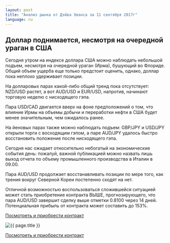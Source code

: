 ```yaml
---
layout: post
title: "Анализ рынка от Дэйва Эванса за 11 сентября 2017г"
language: ru
---
```

## Доллар поднимается, несмотря на очередной ураган в США

Сегодня утром на индексе доллара США можно наблюдать небольшой подъем, несмотря на очередной ураган (Ирма), бушующий во Флориде. Общий объем ущерба еще только предстоит оценить, однако, доллар пока неплохо удерживает позиции.

На долларовых парах какой-либо общий тренд пока отсутствует: NZD/USD растет, а вот AUD/USD и EUR/USD, напротив, начинают торговую неделю с нисходящего гэпа.

Пара USD/CAD двигается вверх на фоне предположений о том, что влияние Ирмы на объемы добычи и переработки нефти в США будет менее значительным, чем ожидалось ранее.

На йеновых парах также можно наблюдать подъем: GBP/JPY и USD/JPY открыли торги с восходящим гэпом, а паре AUD/JPY удалось быстро восстановить положение после нисходящего гэпа.
 
 
Сегодня нас ожидает относительно небогатый на экономические события день: пожалуй, важной публикацией можно назвать лишь выход отчета по объему промышленного производства в Италии в 09.00.
 
 
Пара AUD/USD продолжает восстанавливать позиции по мере того, как трения вокруг Северной Кореи постепенно сходят на нет.

Отличной возможностью воспользоваться сложившейся ситуацией может стать приобретение контракта ВЫШЕ, прогнозирующего, что пара AUD/USD завершит сделку выше отметки 0.8100 через 14 дней. Потенциальная прибыль от контракта может составить до 153%.

<a href="http://record.binary.com/_bivVDfg8lHux76XffYA0JmNd7ZgqdRLk/1/market=forex&underlying=frxAUDUSD&formname=higherlower&duration_amount=14&duration_units=d&amount=10&amount_type=payout&expiry_type=duration&barrier=0.81&s=1&t=QwIkGE4jhr7Otid-YxJ-oZ0co5lt24DG" target="_blank">Посмотреть и приобрести контракт</a>

<img src="{{ site.url }}/images/sep-17/ru-11-sep-17.png" alt="{{ page.title }}"  title="{{ page.title }}">

<a href="%LINK%%?https://www.binary.com/d/trade.cgi?market=forex&underlying=frxAUDUSD&formname=higherlower&duration_amount=14&duration_units=d&amount=10&amount_type=payout&expiry_type=duration&barrier=0.81&s=1&t=QwIkGE4jhr7Otid-YxJ-oZ0co5lt24DG" target="_blank">Посмотреть и приобрести контракт</a>
